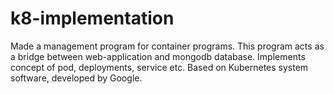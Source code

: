 # k8-implementation
Made a management program for container programs. This program acts as a bridge between web-application and mongodb database. Implements concept of pod, deployments, service etc. Based on Kubernetes system software, developed by Google.
